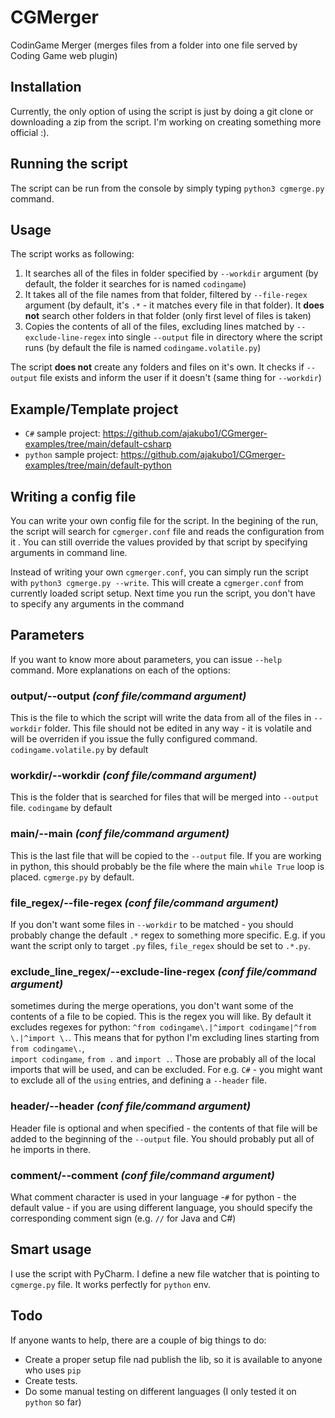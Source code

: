 # CGMerger
CodinGame Merger (merges files from a folder into one file served by Coding Game
 web plugin)

## Installation

Currently, the only option of using the script is just by doing a git clone or
 downloading a zip from the script. I'm working on creating something more official :).

## Running the script

The script can be run from the console by simply typing ``python3 cgmerge.py`` command.

## Usage

The script works as following:
1. It searches all of the files in folder specified by ``--workdir`` argument (by
 default, the folder it searches for is named ``codingame``)
2. It takes all of the file names from that folder, filtered by ``--file-regex
`` argument (by default, it's ``.*`` - it matches every file in that folder). It **does
 not** search other folders in that folder (only first level of files is taken)
3. Copies the contents of all of the files, excluding lines matched by 
``--exclude-line-regex`` into single ``--output`` file in directory where the script
 runs (by default the file is named ``codingame.volatile.py``)

The script **does not** create any folders and files on it's own. It checks if
 ``--output`` file exists and inform the user if it doesn't (same thing for ``--workdir``)

## Example/Template project

- ``C#`` sample project: https://github.com/ajakubo1/CGmerger-examples/tree/main/default-csharp
- ``python`` sample project: https://github.com/ajakubo1/CGmerger-examples/tree/main/default-python

## Writing a config file

You can write your own config file for the script. In the begining of the run, the
 script will search for ``cgmerger.conf`` file and reads the configuration from it
 . You can still override the values provided by that script by specifying arguments
  in command line.
  
Instead of writing your own ``cgmerger.conf``, you can simply run the script with
 ``python3 cgmerge.py --write``. This will create a ``cgmerger.conf`` from currently
  loaded script setup. Next time you run the script, you don't have to specify any
   arguments in the command

## Parameters

If you want to know more about parameters, you can issue ``--help`` command. More
 explanations on each of the options:
 
### output/--output _(conf file/command argument)_

This is the file to which the script will write the data from all of the files in
 ``--workdir`` folder. This file should not be edited in any way - it is volatile and
  will be overriden if you issue the fully configured command. 
  ``codingame.volatile.py`` by default

### workdir/--workdir _(conf file/command argument)_

This is the folder that is searched for files that will be merged into ``--output
`` file. ``codingame`` by default

### main/--main _(conf file/command argument)_

This is the last file that will be copied to the ``--output`` file. If you are
 working in python, this should probably be the file where the main 
 ``while True`` loop is placed. ``cgmerge.py`` by default.

### file_regex/--file-regex _(conf file/command argument)_

If you don't want some files in ``--workdir`` to be matched - you should probably
 change the default ``.*`` regex to something more specific. E.g. if you want the
  script only to target ``.py`` files, ``file_regex`` should be set to ``.*.py``.
  
### exclude_line_regex/--exclude-line-regex _(conf file/command argument)_

sometimes during the merge operations, you don't want some of the contents of a file
 to be copied. This is the regex you will like. By default it excludes regexes for
  python: ``^from codingame\.|^import codingame|^from \.|^import \.``. This means
   that for python I'm excluding lines starting from ``from codingame\.``,  
   ``import codingame``, ``from .`` and ``import .``. Those are probably all of the
    local imports that will be used, and can be excluded. For e.g. ``C#`` - you might
     want to exclude all of the ``using`` entries, and defining a ``--header`` file.

### header/--header _(conf file/command argument)_

Header file is optional and when specified - the contents of that file will be added
 to the beginning of the ``--output`` file. You should probably put all of he imports
  in there.
  
### comment/--comment _(conf file/command argument)_

What comment character is used in your language  -``#`` for python - the default
 value - if you are using different language, you should specify the corresponding
  comment sign (e.g. ``//`` for Java and C#)

## Smart usage

I use the script with PyCharm. I define a new file watcher that is pointing to 
``cgmerge.py`` file. It works perfectly for ``python`` env.

## Todo

If anyone wants to help, there are a couple of big things to do:
- Create a proper setup file nad publish the lib, so it is available to anyone who
 uses ``pip``
- Create tests.
- Do some manual testing on different languages (I only tested it on ``python`` so far)

